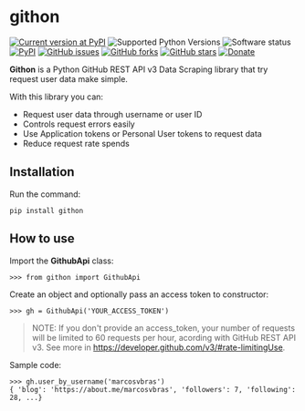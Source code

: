 # githon

[![Current version at PyPI](https://img.shields.io/pypi/v/githon.svg)](https://pypi.python.org/pypi/githon)
![Supported Python Versions](https://img.shields.io/pypi/pyversions/githon.svg)
![Software status](https://img.shields.io/pypi/status/githon.svg)
[![PyPI](https://img.shields.io/pypi/l/githon.svg)]()
[![GitHub issues](https://img.shields.io/github/issues/marcosvbras/githon.svg)]()
[![GitHub forks](https://img.shields.io/github/forks/marcosvbras/githon.svg?style=social&label=Fork)]()
[![GitHub stars](https://img.shields.io/github/stars/marcosvbras/githon.svg?style=social&label=Stars)]()
[![Donate](https://img.shields.io/gratipay/marcosvbras.svg?style=social&label=Donate)](https://www.gratipay.com/marcosvbras)

**Githon** is a Python GitHub REST API v3 Data Scraping library that try request user data make simple.

With this library you can:
- Request user data through username or user ID
- Controls request errors easily
- Use Application tokens or Personal User tokens to request data
- Reduce request rate spends

## Installation
Run the command:

```
pip install githon
```

## How to use
Import the **GithubApi** class:

```
>>> from githon import GithubApi
```

Create an object and optionally pass an access token to constructor:

```
>>> gh = GithubApi('YOUR_ACCESS_TOKEN')
```

> NOTE: If you don't provide an access_token, your number of requests will be limited to 60 requests per hour, acording with GitHub REST API v3.
See more in https://developer.github.com/v3/#rate-limitingUse.

Sample code:

```
>>> gh.user_by_username('marcosvbras')
{ 'blog': 'https://about.me/marcosvbras', 'followers': 7, 'following': 28, ...}
```
